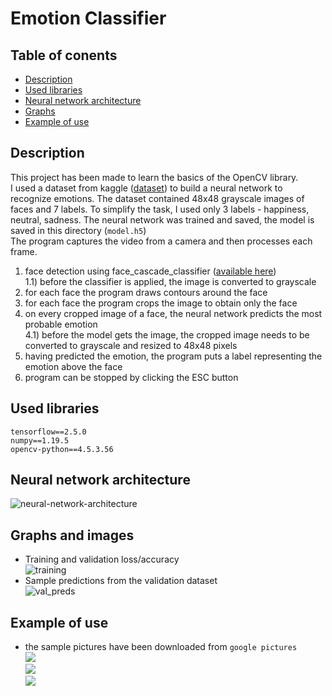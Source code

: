 # Emotion Classifier
## Table of conents
* [Description](#description)
* [Used libraries](#used-libraries)
* [Neural network architecture](#neural-network-architecture)
* [Graphs](#graphs-and-images)
* [Example of use](#example-of-use)

## Description
This project has been made to learn the basics of the OpenCV library.  
I used a dataset from kaggle ([dataset](https://www.kaggle.com/deadskull7/fer2013)) to build a neural network to recognize emotions. The dataset contained 48x48 grayscale images of faces and 7 labels. To simplify the task, I used only 3 labels - happiness, neutral, sadness. The neural network was trained and saved, the model is saved in this directory (```model.h5```)  
The program captures the video from a camera and then processes each frame.
1) face detection using face_cascade_classifier ([available here](https://github.com/opencv/opencv/blob/master/data/haarcascades/haarcascade_frontalface_default.xml))  
1.1) before the classifier is applied, the image is converted to grayscale  
2) for each face the program draws contours around the face
3) for each face the program crops the image to obtain only the face
4) on every cropped image of a face, the neural network predicts the most probable emotion  
4.1) before the model gets the image, the cropped image needs to be converted to grayscale and resized to 48x48 pixels  
5) having predicted the emotion, the program puts a label representing the emotion above the face  
6) program can be stopped by clicking the ESC button

## Used libraries
```tensorflow==2.5.0```  
```numpy==1.19.5```  
```opencv-python==4.5.3.56```

## Neural network architecture
![neural-network-architecture](/graphs/summary.png)

## Graphs and images
- Training and validation loss/accuracy  
![training](/graphs/training.png)  
- Sample predictions from the validation dataset  
![val_preds](/graphs/model_sample_predictions.png)  

## Example of use
- the sample pictures have been downloaded from ```google pictures```  
![](/graphs/sample_pic_1_pred.png)  
![](/graphs/sample_pic_2_pred.png)  
![](/graphs/sample_pic_3_pred.png)